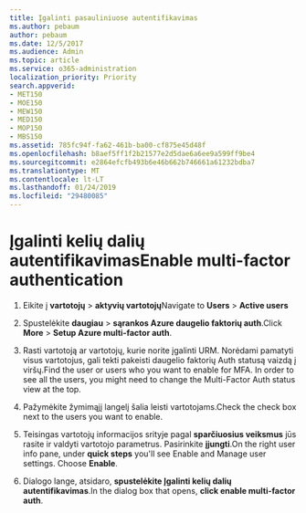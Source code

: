 ```yaml
---
title: Įgalinti pasauliniuose autentifikavimas
ms.author: pebaum
author: pebaum
ms.date: 12/5/2017
ms.audience: Admin
ms.topic: article
ms.service: o365-administration
localization_priority: Priority
search.appverid:
- MET150
- MOE150
- MEW150
- MED150
- MOP150
- MBS150
ms.assetid: 785fc94f-fa62-461b-ba00-cf875e45d48f
ms.openlocfilehash: b8aef5ff1f2b21577e2d5dae6a6ee9a599ff9be4
ms.sourcegitcommit: e2864efcfb493b6e46b662b746661a61232bdba7
ms.translationtype: MT
ms.contentlocale: lt-LT
ms.lasthandoff: 01/24/2019
ms.locfileid: "29480085"
---
```

# <a name="enable-multi-factor-authentication"></a><span data-ttu-id="fd4a3-102">Įgalinti kelių dalių autentifikavimas</span><span class="sxs-lookup"><span data-stu-id="fd4a3-102">Enable multi-factor authentication</span></span>

1. <span data-ttu-id="fd4a3-103">Eikite į **vartotojų** \> **aktyvių vartotojų**</span><span class="sxs-lookup"><span data-stu-id="fd4a3-103">Navigate to **Users** \> **Active users**</span></span>
    
2. <span data-ttu-id="fd4a3-104">Spustelėkite **daugiau** \> **sąrankos Azure daugelio faktorių auth**.</span><span class="sxs-lookup"><span data-stu-id="fd4a3-104">Click **More** \> **Setup Azure multi-factor auth**.</span></span> 
    
3. <span data-ttu-id="fd4a3-p101">Rasti vartotoją ar vartotojų, kurie norite įgalinti URM. Norėdami pamatyti visus vartotojus, gali tekti pakeisti daugelio faktorių Auth statusą vaizdą į viršų.</span><span class="sxs-lookup"><span data-stu-id="fd4a3-p101">Find the user or users who you want to enable for MFA. In order to see all the users, you might need to change the Multi-Factor Auth status view at the top.</span></span>
    
4. <span data-ttu-id="fd4a3-107">Pažymėkite žymimąjį langelį šalia leisti vartotojams.</span><span class="sxs-lookup"><span data-stu-id="fd4a3-107">Check the check box next to the users you want to enable.</span></span>
    
5.  <span data-ttu-id="fd4a3-p102">Teisingas vartotojų informacijos srityje pagal **sparčiuosius veiksmus** jūs rasite ir valdyti vartotojo parametrus. Pasirinkite **įjungti**.</span><span class="sxs-lookup"><span data-stu-id="fd4a3-p102">On the right user info pane, under **quick steps** you'll see Enable and Manage user settings. Choose **Enable**.</span></span> 
    
6. <span data-ttu-id="fd4a3-110">Dialogo lange, atsidaro, **spustelėkite Įgalinti kelių dalių autentifikavimas**.</span><span class="sxs-lookup"><span data-stu-id="fd4a3-110">In the dialog box that opens, **click enable multi-factor auth**.</span></span> 
    

